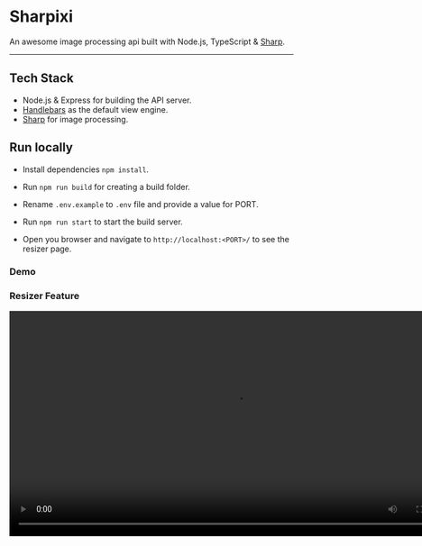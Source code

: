 # Sharpixi

An awesome image processing api built with Node.js, TypeScript & [Sharp](https://sharp.pixelplumbing.com/).

---

## Tech Stack

- Node.js & Express for building the API server.
- [Handlebars](https://handlebarsjs.com/) as the default view engine.
- [Sharp](https://sharp.pixelplumbing.com/) for image processing.

## Run locally

- Install dependencies `npm install`.

- Run `npm run build` for creating a build folder.

- Rename `.env.example` to `.env` file and provide a value for PORT.

- Run `npm run start` to start the build server.

- Open you browser and navigate to `http://localhost:<PORT>/` to see the resizer page.

### Demo

### Resizer Feature

<video src='./demos/resizer.mp4' width="800"/>

### Converter Feature

<video src='./demos/converter.mp4' width="800"/>
